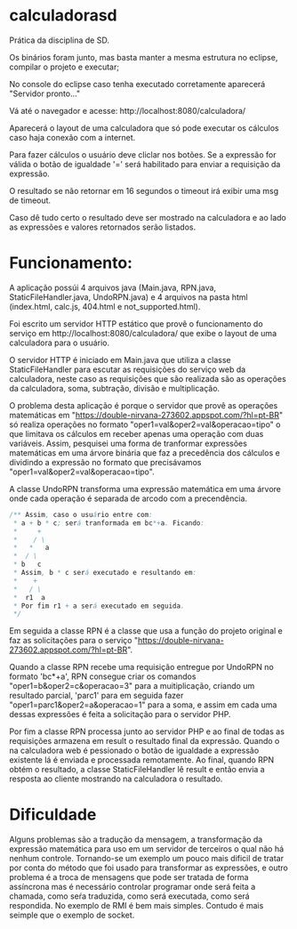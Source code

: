 # calculadorasd
Prática da disciplina de SD.

Os binários foram junto, mas basta manter a mesma estrutura no eclipse, compilar o projeto e executar;

No console do eclipse caso tenha executado corretamente aparecerá "Servidor pronto..."

Vá até o navegador e acesse: http://localhost:8080/calculadora/

Aparecerá o layout de uma calculadora que só pode executar os cálculos caso haja conexão com a internet.

Para fazer cálculos o usuário deve cliclar nos botões. Se a expressão for válida o botão de igualdade '=' será habilitado para enviar a requisição da expressão.

O resultado se não retornar em 16 segundos o timeout irá exibir uma msg de timeout.

Caso dê tudo certo o resultado deve ser mostrado na calculadora e ao lado as expressões e valores retornados serão listados.

# Funcionamento:
A aplicação possúi 4 arquivos java (Main.java, RPN.java, StaticFileHandler.java, UndoRPN.java) e 4 arquivos na pasta html (index.html, calc.js, 404.html e not_supported.html).

Foi escrito um servidor HTTP estático que provê o funcionamento do serviço em http://localhost:8080/calculadora/ que exibe o layout de uma calculadora para o usuário. 

O servidor HTTP é iniciado em Main.java que utiliza a classe StaticFileHandler para escutar as requisições do serviço web da calculadora, neste caso as requisições que são realizada são as operações da calculadora, soma, subtração, divisão e multiplicação.

O problema desta aplicação é porque o servidor que provê as operações matemáticas em "https://double-nirvana-273602.appspot.com/?hl=pt-BR" só realiza operações no formato "oper1=val&oper2=val&operacao=tipo" o que limitava os cálculos em receber apenas uma operação com duas variáveis. Assim, pesquisei uma forma de tranformar expressões matemáticas em uma árvore binária que faz a precedência dos cálculos e dividindo a expressão no formato que precisávamos "oper1=val&oper2=val&operacao=tipo".

A classe UndoRPN transforma uma expressão matemática em uma árvore onde cada operação é separada de arcodo com a precendência.
```java
/** Assim, caso o usuário entre com:
 * a + b * c; será tranformada em bc*+a. Ficando:
 *     +
 *    / \
 *   *   a
 *  / \
 * b   c
 * Assim, b * c será executado e resultando em:
 *    +
 *   / \
 *  r1  a
 * Por fim r1 + a será executado em seguida.
 */
 ```
 
Em seguida a classe RPN é a classe que usa a função do projeto original e faz as solicitações para o serviço "https://double-nirvana-273602.appspot.com/?hl=pt-BR". 

Quando a classe RPN recebe uma requisição entregue por UndoRPN no formato 'bc*+a', RPN consegue criar os comandos "oper1=b&oper2=c&operacao=3" para a muitiplicação, criando um resultado parcial, 'parc1' para em seguida fazer "oper1=parc1&oper2=a&operacao=1" para a soma, e assim em cada uma dessas expressões é feita a solicitação para o servidor PHP.

Por fim a classe RPN processa junto ao servidor PHP e ao final de todas as requisições armazena em result o resultado final da expressão. Quando o na calculadora web é pessionado o botão de igualdade a expressão existente lá é enviada e processada remotamente. Ao final, quando RPN obtém o resultado, a classe StaticFileHandler lê result e então envia a resposta ao cliente mostrando na calculadora o resultado.

# Dificuldade
Alguns problemas são a tradução da mensagem, a transformação da expressão matemática para uso em um servidor de terceiros o qual não há nenhum controle. Tornando-se um exemplo um pouco mais dificil de tratar por conta do método que foi usado para transformar as expressões, e outro problema é a troca de mensagens que pode ser tratada de forma assíncrona mas é necessário controlar programar onde será feita a chamada, como seŕa traduzida, como será executada, como será respondida. No exemplo de RMI é bem mais simples. Contudo é mais seimple que o exemplo de socket.
